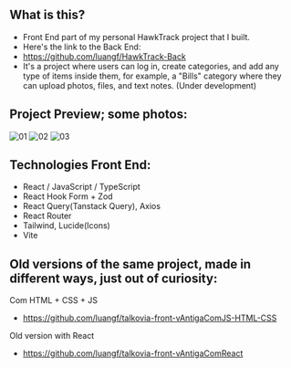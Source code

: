 ## What is this?
* Front End part of my personal HawkTrack project that I built.
* Here's the link to the Back End:
* https://github.com/luangf/HawkTrack-Back
* It's a project where users can log in, create categories, and add any type of items inside them, for example, a "Bills" category where they can upload photos, files, and text notes. (Under development)

## Project Preview; some photos:
![01](https://github.com/user-attachments/assets/d09a9659-0133-4a55-8069-175a94a2ffee)
![02](https://github.com/user-attachments/assets/7e92d497-f78b-47f2-ad92-284106e5c344)
![03](https://github.com/user-attachments/assets/5f4fcf2d-a3f2-4139-9b06-19349c86b137)

## Technologies Front End:
* React / JavaScript / TypeScript
* React Hook Form + Zod
* React Query(Tanstack Query), Axios
* React Router
* Tailwind, Lucide(Icons)
* Vite

## Old versions of the same project, made in different ways, just out of curiosity:
Com HTML + CSS + JS
* https://github.com/luangf/talkovia-front-vAntigaComJS-HTML-CSS

Old version with React
* https://github.com/luangf/talkovia-front-vAntigaComReact
